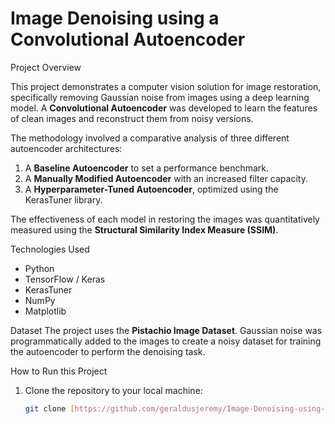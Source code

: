 
# Image Denoising using a Convolutional Autoencoder

Project Overview

This project demonstrates a computer vision solution for image restoration, specifically removing Gaussian noise from images using a deep learning model. A **Convolutional Autoencoder** was developed to learn the features of clean images and reconstruct them from noisy versions.

The methodology involved a comparative analysis of three different autoencoder architectures:
1.  A **Baseline Autoencoder** to set a performance benchmark.
2.  A **Manually Modified Autoencoder** with an increased filter capacity.
3.  A **Hyperparameter-Tuned Autoencoder**, optimized using the KerasTuner library.

The effectiveness of each model in restoring the images was quantitatively measured using the **Structural Similarity Index Measure (SSIM)**.

Technologies Used
- Python
- TensorFlow / Keras
- KerasTuner
- NumPy
- Matplotlib

Dataset
The project uses the **Pistachio Image Dataset**. Gaussian noise was programmatically added to the images to create a noisy dataset for training the autoencoder to perform the denoising task.

How to Run this Project
1. Clone the repository to your local machine:
   ```bash
   git clone [https://github.com/geraldusjeremy/Image-Denoising-using-a-Convolutional-Autoencoder-with-KerasTuner.git](https://github.com/geraldusjeremy/Image-Denoising-using-a-Convolutional-Autoencoder-with-KerasTuner.git)

